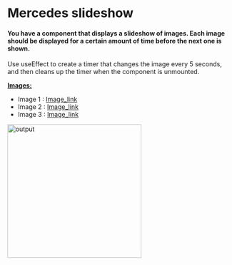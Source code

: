 # Mercedes slideshow 

#### You have a component that displays a slideshow of images. Each image should be displayed for a certain amount of time before the next one is shown. 

Use useEffect to create a timer that changes the image every 5 seconds, and then cleans up the timer when the component is unmounted.

<ins>**Images:**</ins>

- Image 1 : <a href='https://www.mercedes-benz.com/en/vehicles/mercedes-eq/eqs-suv/_jcr_content/root/verticalgallery_copy/parsys/verticalgalleryitem/image/MQ6-0-image-20220419101504/01-mercedes-benz-the-new-eqs-suv-x296-2021-1080x1350.jpeg'>Image_link</a>
- Image 2 : <a href= 'https://www.mercedes-benz.com/en/vehicles/mercedes-eq/eqs-suv/_jcr_content/root/verticalgallery_copy/parsys/verticalgalleryitem_546277676/image/MQ6-0-image-20220819111550/02-mercedes-benz-the-new-eqs-suv-x296-2021-1680x1680.jpeg'>Image_link</a>
- Image 3 : <a href='https://www.mercedes-benz.com/en/vehicles/mercedes-eq/eqs-suv/_jcr_content/root/verticalgallery_copy/parsys/verticalgalleryitem_354875624/image/MQ6-0-image-20220419101505/03-mercedes-benz-the-new-eqs-suv-x296-2021-1680x1680.jpeg'>Image_link</a>

<img src='https://storage.googleapis.com/acciojob-open-file-collections/mercedes-slideshow.gif' alt='output' width='300px'/>
